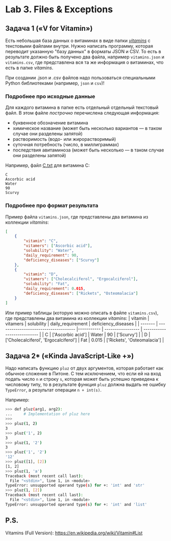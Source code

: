 # Lab 3. Files & Exceptions

## Задача 1 («V for Vitamin»)

Есть небольшая база данных о витаминах в виде папки [*vitamins*](./vitamins) с текстовыми файлами внутри.
Нужно написать программу, которая переводит указанную "базу данных" в форматы JSON и CSV.
То есть в результате должно быть получено два файла, например `vitamins.json` и `vitamins.csv`, где представлена вся та же информация о витаминах, что есть в папке *vitamins*.

При создании .json и .csv файлов надо пользоваться специальными Python библиотеками (например, `json` и `csv`)!


### Подробнее про исходные данные

Для каждого витамина в папке есть отдельный отдельный текстовый файл.
В этом файле *построчно* перечислена следующая информация:
* буквенное обозначение витамина
* химическое название (может быть несколько вариантов&nbsp;—&nbsp;в таком случае они разделены запятой)
* растворимость (водо- или жирорастворимый)
* суточная потребность (число, в миллиграммах)
* последствия авитаминоза (может быть несколько&nbsp;—&nbsp;в таком случае они разделены запятой)

Например, файл [C.txt](./vitamins/C.txt) для витамина C:
```
C
Ascorbic acid
Water
90
Scurvy
```

### Подробнее про формат результата

Пример файла `vitamins.json`, где представлены два витамина из коллекции *vitamins*:
```json
[
    {
	    "vitamin": "C",
	    "vitamers": ["Ascorbic acid"],
	    "solubility": "Water",
	    "daily_requirement": 90,
	    "deficiency_diseases": ["Scurvy"]
    },
    {
	    "vitamin": "D",
	    "vitamers": ["Cholecalciferol", "Ergocalciferol"],
	    "solubility": "Fat",
	    "daily_requirement": 0.015,
	    "deficiency_diseases": ["Rickets", "Osteomalacia"]
    }
]
```

Или пример таблицы (которую можно описать в файле `vitamins.csv`), где представлены два витамина из коллекции *vitamins*:
| vitamin | vitamers                              | solubility | daily_requirement | deficiency_diseases         |
| ------- | ------------------------------------- |----------- | ----------------- | --------------------------- |
| C       | ['Ascorbic acid']                     | Water      | 90                | ['Scurvy']                  |
| D       | ['Cholecalciferol', 'Ergocalciferol'] | Fat        | 0.015             | ['Rickets', 'Osteomalacia'] |


## Задача 2* («Kinda JavaScript-Like +»)

Надо написать функцию `pluz` от двух аргументов, которая работает как обычное сложение в Питоне.
С тем исключением, что если ей на вход подать число `n` и строку `s`, которая может быть успешно приведена к числовому типу,
то в результате функция `pluz` должна выдать не ошибку `TypeError`, а результат операции `n + int(s)`.

Например:
```bash
>>> def pluz(arg1, arg2):
...     # Implementation of pluz here
>>>
>>> pluz(1, 2)
3
>>> pluz('1', 2)
3
>>> pluz(1, '2')
3
>>> pluz('1', '2')
'12'
>>> pluz([1], [2])
[1, 2]
>>> pluz(1, 'a')
Traceback (most recent call last):
  File "<stdin>", line 1, in <module>
TypeError: unsupported operand type(s) for +: 'int' and 'str'
>>> pluz(1, [2])
Traceback (most recent call last):
  File "<stdin>", line 1, in <module>
TypeError: unsupported operand type(s) for +: 'int' and 'list'
```

## P.S.

Vitamins (Full Version): https://en.wikipedia.org/wiki/Vitamin#List
